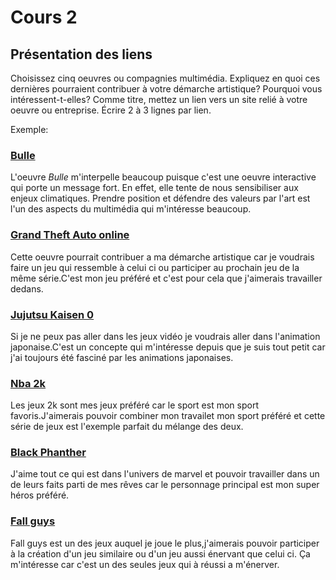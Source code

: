# Cours 2
## Présentation des liens
Choisissez cinq oeuvres ou compagnies multimédia. Expliquez en quoi ces dernières pourraient contribuer à votre démarche artistique? Pourquoi vous intéressent-t-elles? Comme titre, mettez un lien vers un site relié à votre oeuvre ou entreprise. Écrire 2 à 3 lignes par lien.

Exemple: 
### [Bulle](https://www.onf.ca/interactif/bulle/) 
L'oeuvre *Bulle* m'interpelle beaucoup puisque c'est une oeuvre interactive qui porte un message fort. En effet, elle tente de nous sensibiliser aux enjeux climatiques. Prendre position et défendre des valeurs par l'art est l'un des aspects du multimédia qui m'intéresse beaucoup. 

### [Grand Theft Auto online](https://www.rockstargames.com/fr/videos/12263) 
Cette oeuvre pourrait contribuer a ma démarche artistique car je voudrais faire un jeu qui ressemble à celui ci ou participer au prochain jeu de la même série.C'est mon jeu préféré et c'est pour cela que j'aimerais travailler dedans.
### [Jujutsu Kaisen 0](https://www.crunchyroll.com/fr/watch/G4VUQ9ZQ3/movie)
Si je ne peux pas aller dans les jeux vidéo je voudrais aller dans l'animation japonaise.C'est un concepte qui m'intéresse depuis que je suis tout petit car j'ai toujours été fasciné par les animations japonaises.
### [Nba 2k](https://www.nba2k.com/) 
Les jeux 2k sont mes jeux préféré car le sport est mon sport favoris.J'aimerais pouvoir combiner mon travailet mon sport préféré et cette série de jeux est l'exemple parfait du mélange des deux.  
### [Black Phanther](https://www.marvel.com/movies/black-panther)
J'aime tout ce qui est dans l'univers de marvel et pouvoir travailler dans un de leurs faits parti de mes rêves car le personnage principal est mon super héros préféré.

### [Fall guys](https://www.fallguys.com/fr)
Fall guys est un des jeux auquel je joue le plus,j'aimerais pouvoir participer à la création d'un jeu similaire ou d'un jeu aussi énervant que celui ci.
Ça m'intéresse car c'est un des seules jeux qui à réussi a m'énerver.
 

